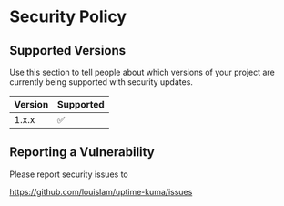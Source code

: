 # Security Policy

## Supported Versions

Use this section to tell people about which versions of your project are
currently being supported with security updates.

| Version | Supported          |
| ------- | ------------------ |
| 1.x.x  | :white_check_mark: |

## Reporting a Vulnerability
Please report security issues to <email>

https://github.com/louislam/uptime-kuma/issues
